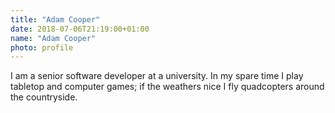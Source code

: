 ```yaml
---
title: "Adam Cooper"
date: 2018-07-06T21:19:00+01:00
name: "Adam Cooper"
photo: profile
---
```


I am a senior software developer at a university. In my spare time I play tabletop and computer games; if the weathers nice I fly quadcopters around the countryside.